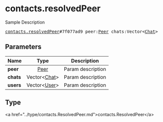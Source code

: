 # contacts.resolvedPeer

Sample Description

<pre>
<a href="../constructor/contacts.resolvedPeer.md">contacts.resolvedPeer</a>#7f077ad9 peer:<a href="../type/Peer.md">Peer</a> chats:Vector&lt;<a href="../type/Chat.md">Chat</a>&gt; users:Vector&lt;<a href="../type/User.md">User</a>&gt; = <a href="../type/contacts.ResolvedPeer.md">contacts.ResolvedPeer</a>;
</pre>

## Parameters

| Name | Type | Description |
|------|:----:|-------------|
| **peer** | <a href="../type/Peer.md">Peer</a> | Param description |
| **chats** | Vector&lt;<a href="../type/Chat.md">Chat</a>&gt; | Param description |
| **users** | Vector&lt;<a href="../type/User.md">User</a>&gt; | Param description |

## Type

&lt;a href=&#34;../type/contacts.ResolvedPeer.md&#34;&gt;contacts.ResolvedPeer&lt;/a&gt;
